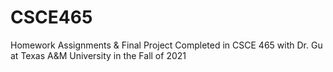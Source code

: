 # CSCE465
Homework Assignments &amp; Final Project Completed in CSCE 465 with Dr. Gu at Texas A&amp;M University in the Fall of 2021
